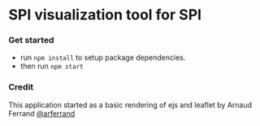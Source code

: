 # SPI visualization tool for SPI

### Get started
- run `npm install` to setup package dependencies.
- then run `npm start`

### Credit
This application started as a basic rendering of ejs and leaflet by 
Arnaud Ferrand [@arferrand](http://twitter.com/arferrand)
